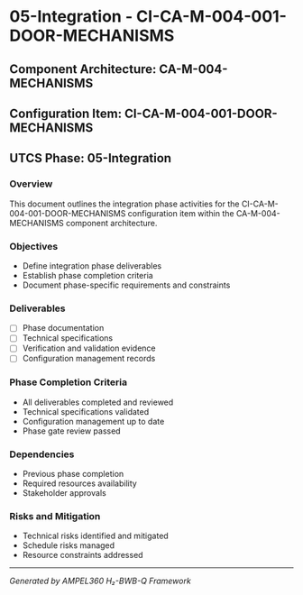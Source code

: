# 05-Integration - CI-CA-M-004-001-DOOR-MECHANISMS

## Component Architecture: CA-M-004-MECHANISMS
## Configuration Item: CI-CA-M-004-001-DOOR-MECHANISMS
## UTCS Phase: 05-Integration

### Overview
This document outlines the integration phase activities for the CI-CA-M-004-001-DOOR-MECHANISMS configuration item within the CA-M-004-MECHANISMS component architecture.

### Objectives
- Define integration phase deliverables
- Establish phase completion criteria
- Document phase-specific requirements and constraints

### Deliverables
- [ ] Phase documentation
- [ ] Technical specifications
- [ ] Verification and validation evidence
- [ ] Configuration management records

### Phase Completion Criteria
- All deliverables completed and reviewed
- Technical specifications validated
- Configuration management up to date
- Phase gate review passed

### Dependencies
- Previous phase completion
- Required resources availability
- Stakeholder approvals

### Risks and Mitigation
- Technical risks identified and mitigated
- Schedule risks managed
- Resource constraints addressed

---
*Generated by AMPEL360 H₂-BWB-Q Framework*
